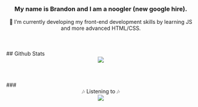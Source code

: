 ### <div align="center">My name is Brandon and I am a noogler (new google hire).</div>
<div align="center">🌱 I’m currently developing my front-end development skills by learning JS and more advanced HTML/CSS.</div>

<br/>
<br/>
<br/>
## Github Stats
<div align ="center"><img src = "https://github-readme-stats.vercel.app/api?username=BB00GIE&show_icons=true&theme=dark&count_private=true&hide_border=true&include_all_commits=true"/></div>

<br/>
<br/>
<br/>
### <div align="center">🎶 Listening to 🎶</div>
<div align="center"><img src="https://spotify-github-profile.vercel.app/api/view?uid=12147819170&cover_image=true&theme=novatorem&bar_color=000000&bar_color_cover=true)](https://github.com/kittinan/spotify-github-profile" /></div>

